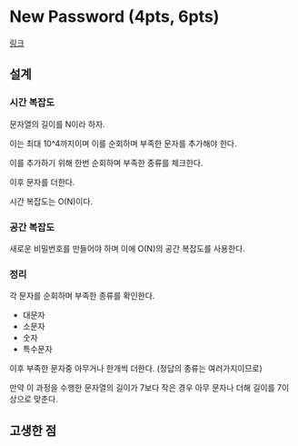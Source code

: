 # New Password (4pts, 6pts)

[링크](https://codingcompetitions.withgoogle.com/kickstart/round/00000000008cb4d1/0000000000b20f15)

## 설계

### 시간 복잡도

문자열의 길이를 N이라 하자.

이는 최대 10^4까지이며 이를 순회하며 부족한 문자를 추가해야 한다.

이를 추가하기 위해 한번 순회하며 부족한 종류를 체크한다.

이후 문자를 더한다.

시간 복잡도는 O(N)이다.

### 공간 복잡도

새로운 비밀번호를 만들어야 하며 이에 O(N)의 공간 복잡도를 사용한다.

### 정리

각 문자를 순회하며 부족한 종류를 확인한다.

- 대문자
- 소문자
- 숫자
- 특수문자

이후 부족한 문자중 아무거나 한개씩 더한다. (정답의 종류는 여러가지이므로)

만약 이 과정을 수행한 문자열의 길이가 7보다 작은 경우 아무 문자나 더해 길이를 7이상으로 맞춘다.

## 고생한 점
